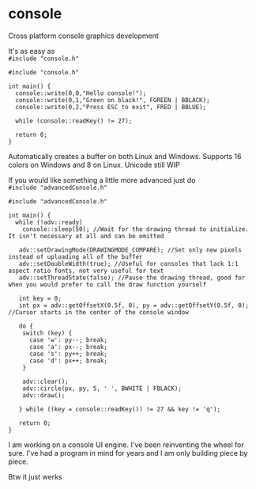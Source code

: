 # console
Cross platform console graphics development

It's as easy as <br />
```#include "console.h"```

```
#include "console.h"

int main() {
  console::write(0,0,"Hello console!");
  console::write(0,1,"Green on black!", FGREEN | BBLACK);
  console::write(0,2,"Press ESC to exit", FRED | BBLUE);
  
  while (console::readKey() != 27);
  
  return 0;
}
```

Automatically creates a buffer on both Linux and Windows. Supports 16 colors on Windows and 8 on Linux. Unicode still WIP

If you would like something a little more advanced just do <br />
```#include "advancedConsole.h"```

```
#include "advancedConsole.h"

int main() {
  while (!adv::ready)
    console::sleep(50); //Wait for the drawing thread to initialize. It isn't necessary at all and can be omitted
    
   adv::setDrawingMode(DRAWINGMODE_COMPARE); //Set only new pixels instead of uploading all of the buffer
   adv::setDoubleWidth(true); //Useful for consoles that lack 1:1 aspect ratio fonts, not very useful for text
   adv::setThreadState(false); //Pause the drawing thread, good for when you would prefer to call the draw function yourself
   
   int key = 0;
   int px = adv::getOffsetX(0.5f, 0), py = adv::getOffsetY(0.5f, 0); //Cursor starts in the center of the console window
   
   do {
    switch (key) {
      case 'w': py--; break;
      case 'a': px--; break;
      case 's': py++; break;
      case 'd': px++; break;
    }
    
    adv::clear();
    adv::circle(px, py, 5, ' ', BWHITE | FBLACK);
    adv::draw();
   
   } while ((key = console::readKey()) != 27 && key != 'q');
   
   return 0;
}
```

I am working on a console UI engine. I've been reinventing the wheel for sure. I've had a program in mind for years and I am only building piece by piece.

Btw it just werks
